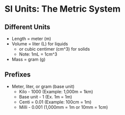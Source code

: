 # SI Units: The Metric System

## Different Units

* Length = meter (m)
* Volume = liter (L) for liquids
  * or cubic centimer (cm^3) for solids
  * Note: 1mL = 1cm^3
* Mass = gram (g)

## Prefixes

* Meter, liter, or gram (base unit)
  * Kilo - 1000 (Example: 1,000m = 1km)
  * Base unit - 1 (Ex. 1m = 1m)
  * Centi = 0.01 (Example: 100cm = 1m)
  * Milli - 0.001 (1,000mm = 1m or 10mm = 1cm)
